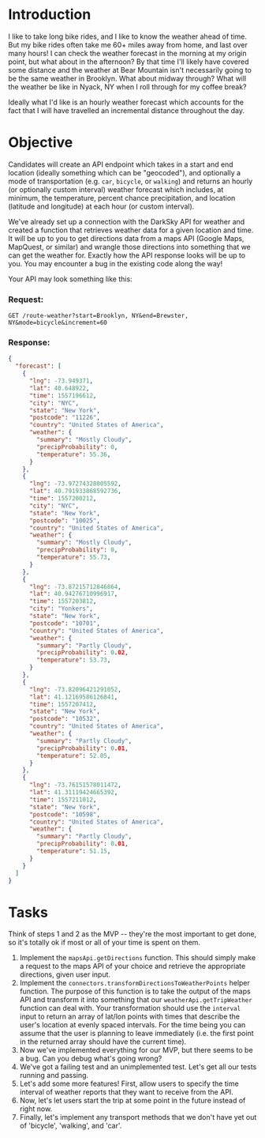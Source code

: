 # Introduction

I like to take long bike rides, and I like to know the weather ahead of time.  But my bike rides often take me 60+ miles away from home, and last over many hours!  I can check the weather forecast in the morning at my origin point, but what about in the afternoon?  By that time I'll likely have covered some distance and the weather at Bear Mountain isn't necessarily going to be the same weather in Brooklyn.  What about midway through?  What will the weather be like in Nyack, NY when I roll through for my coffee break?

Ideally what I'd like is an hourly weather forecast which accounts for the fact that I will have travelled an incremental distance throughout the day.

# Objective

Candidates will create an API endpoint which takes in a start and end location (ideally something which can be "geocoded"), and optionally a mode of transportation (e.g. `car`, `bicycle`, or `walking`) and returns an hourly (or optionally custom interval) weather forecast which includes, at minimum, the temperature, percent chance precipitation, and location (latitude and longitude) at each hour (or custom interval).

We've already set up a connection with the DarkSky API for weather and created a function that retrieves weather data for a given location and time. It will be up to you to get directions data from a maps API (Google Maps, MapQuest, or similar) and wrangle those directions into something that we can get the weather for. Exactly how the API response looks will be up to you. You may encounter a bug in the existing code along the way!

Your API may look something like this:
### Request:
`GET /route-weather?start=Brooklyn, NY&end=Brewster, NY&mode=bicycle&increment=60`
### Response:
```json
{
  "forecast": [
    {
      "lng": -73.949371,
      "lat": 40.648922,
      "time": 1557196612,
      "city": "NYC",
      "state": "New York",
      "postcode": "11226",
      "country": "United States of America",
      "weather": {
        "summary": "Mostly Cloudy",
        "precipProbability": 0,
        "temperature": 55.36,
      }
    },
    {
      "lng": -73.97274328005592,
      "lat": 40.791933868592736,
      "time": 1557200212,
      "city": "NYC",
      "state": "New York",
      "postcode": "10025",
      "country": "United States of America",
      "weather": {
        "summary": "Mostly Cloudy",
        "precipProbability": 0,
        "temperature": 55.73,
      }
    },
    {
      "lng": -73.87215712846864,
      "lat": 40.94276710996917,
      "time": 1557203812,
      "city": "Yonkers",
      "state": "New York",
      "postcode": "10701",
      "country": "United States of America",
      "weather": {
        "summary": "Partly Cloudy",
        "precipProbability": 0.02,
        "temperature": 53.73,
      }
    },
    {
      "lng": -73.82096421291052,
      "lat": 41.12169586126841,
      "time": 1557207412,
      "state": "New York",
      "postcode": "10532",
      "country": "United States of America",
      "weather": {
        "summary": "Partly Cloudy",
        "precipProbability": 0.01,
        "temperature": 52.05,
      }
    },
    {
      "lng": -73.76151578011472,
      "lat": 41.31119424665392,
      "time": 1557211012,
      "state": "New York",
      "postcode": "10598",
      "country": "United States of America",
      "weather": {
        "summary": "Partly Cloudy",
        "precipProbability": 0.01,
        "temperature": 51.15,
      }
    }
  ]
}
```

# Tasks
Think of steps 1 and 2 as the MVP -- they're the most important to get done, so it's totally ok if most or all of your time is spent on them.
1. Implement the `mapsApi.getDirections` function. This should simply make a request to the maps API of your choice and retrieve the appropriate directions, given user input.
2. Implement the `connectors.transformDirectionsToWeatherPoints` helper function. The purpose of this function is to take the output of the maps API and transform it into something that our `weatherApi.getTripWeather` function can deal with. Your transformation should use the `interval` input to return an array of lat/lon points with times that describe the user's location at evenly spaced intervals. For the time being you can assume that the user is planning to leave immediately (i.e. the first point in the returned array should have the current time).
3. Now we've implemented everything for our MVP, but there seems to be a bug. Can you debug what's going wrong?
4. We've got a failing test and an unimplemented test. Let's get all our tests running and passing.
5. Let's add some more features! First, allow users to specify the time interval of weather reports that they want to receive from the API.
6. Now, let's let users start the trip at some point in the future instead of right now.
7. Finally, let's implement any transport methods that we don't have yet out of 'bicycle', 'walking', and 'car'.
